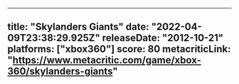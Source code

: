 
---
title: "Skylanders Giants"
date: "2022-04-09T23:38:29.925Z"
releaseDate: "2012-10-21"
platforms: ["xbox360"]
score: 80
metacriticLink: "https://www.metacritic.com/game/xbox-360/skylanders-giants"
---
